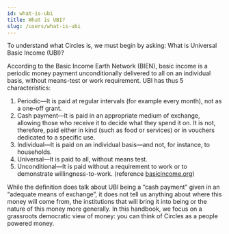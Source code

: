 ```yaml
---
id: what-is-ubi
title: What is UBI?
slug: /users/what-is-ubi
---
```


To understand what Circles is, we must begin by asking: What is Universal Basic Income (UBI)?

According to the Basic Income Earth Network (BIEN), basic income is a periodic money payment unconditionally delivered to all on an individual basis, without means-test or work requirement. UBI has thus 5 characteristics:

1. Periodic—It is paid at regular intervals (for example every month), not as a one-off grant.
2. Cash payment—It is paid in an appropriate medium of exchange, allowing those who receive it to decide what they spend it on. It is not, therefore, paid either in kind (such as food or services) or in vouchers dedicated to a specific use.
3. Individual—It is paid on an individual basis—and not, for instance, to households.
4. Universal—It is paid to all, without means test.
5. Unconditional—It is paid without a requirement to work or to demonstrate willingness-to-work. (reference [basicincome.org](https://basicincome.org))

While the definition does talk about UBI being a “cash payment” given in an “adequate means of exchange”, it does not tell us anything about where this money will come from, the institutions that will bring it into being or the nature of this money more generally. In this handbook, we focus on a grassroots democratic view of money: you can think of Circles as a people powered money.
